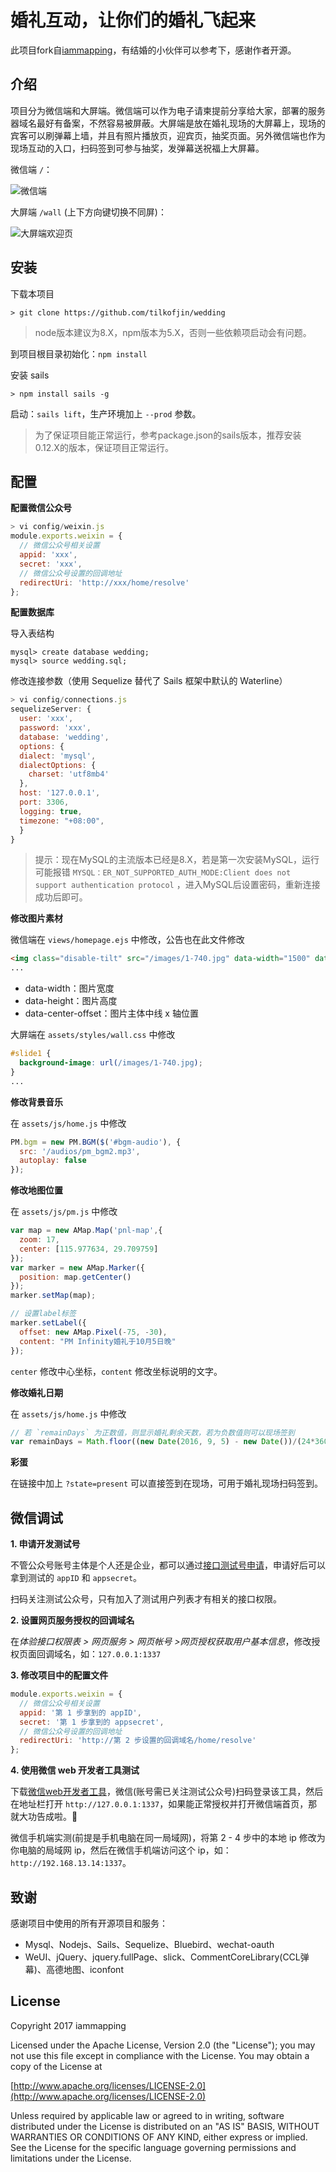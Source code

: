 # 婚礼互动，让你们的婚礼飞起来

此项目fork自[iammapping](https://github.com/iammapping)，有结婚的小伙伴可以参考下，感谢作者开源。

## 介绍

项目分为微信端和大屏端。微信端可以作为电子请柬提前分享给大家，部署的服务器域名最好有备案，不然容易被屏蔽。大屏端是放在婚礼现场的大屏幕上，现场的宾客可以刷弹幕上墙，并且有照片播放页，迎宾页，抽奖页面。另外微信端也作为现场互动的入口，扫码签到可参与抽奖，发弹幕送祝福上大屏幕。

微信端 `/`：

![微信端](https://cdn.iammapping.com/2017/10/22/150866684532177784.png)



大屏端 `/wall` (上下方向键切换不同屏)：

![大屏端欢迎页](https://cdn.iammapping.com/2017/10/22/150867322395988694.png)



## 安装

下载本项目

```
> git clone https://github.com/tilkofjin/wedding
```

> node版本建议为8.X，npm版本为5.X，否则一些依赖项启动会有问题。

到项目根目录初始化：`npm install`

安装 sails

```
> npm install sails -g
```

启动：`sails lift`，生产环境加上 `--prod` 参数。

> 为了保证项目能正常运行，参考package.json的sails版本，推荐安装0.12.X的版本，保证项目正常运行。


## 配置

**配置微信公众号**

```javascript
> vi config/weixin.js
module.exports.weixin = {
  // 微信公众号相关设置
  appid: 'xxx',
  secret: 'xxx',
  // 微信公众号设置的回调地址
  redirectUri: 'http://xxx/home/resolve'
};
```

**配置数据库**

导入表结构

```
mysql> create database wedding;
mysql> source wedding.sql;
```

修改连接参数（使用 Sequelize 替代了 Sails 框架中默认的 Waterline）

```javascript
> vi config/connections.js
sequelizeServer: {
  user: 'xxx',
  password: 'xxx',
  database: 'wedding',
  options: {
  dialect: 'mysql',
  dialectOptions: {
    charset: 'utf8mb4'
  },
  host: '127.0.0.1',
  port: 3306,
  logging: true,
  timezone: "+08:00",
  }
}
```
>  提示：现在MySQL的主流版本已经是8.X，若是第一次安装MySQL，运行可能报错 `MYSQL：ER_NOT_SUPPORTED_AUTH_MODE:Client does not support authentication protocol` ，进入MySQL后设置密码，重新连接成功后即可。

**修改图片素材**

微信端在 `views/homepage.ejs` 中修改，公告也在此文件修改
```html
<img class="disable-tilt" src="/images/1-740.jpg" data-width="1500" data-height="1000" data-center-offset="740" />
...
```

* data-width：图片宽度
* data-height：图片高度
* data-center-offset：图片主体中线 x 轴位置




大屏端在 `assets/styles/wall.css` 中修改
```css
#slide1 {
  background-image: url(/images/1-740.jpg);
}
...
```

**修改背景音乐**

在 `assets/js/home.js` 中修改
```javascript
PM.bgm = new PM.BGM($('#bgm-audio'), {
  src: '/audios/pm_bgm2.mp3',
  autoplay: false
});
```

**修改地图位置**

在 `assets/js/pm.js` 中修改
```javascript
var map = new AMap.Map('pnl-map',{
  zoom: 17,
  center: [115.977634, 29.709759]
});
var marker = new AMap.Marker({
  position: map.getCenter()
});
marker.setMap(map);

// 设置label标签
marker.setLabel({
  offset: new AMap.Pixel(-75, -30),
  content: "PM Infinity婚礼于10月5日晚"
});
```

`center` 修改中心坐标，`content` 修改坐标说明的文字。

**修改婚礼日期**

在 `assets/js/home.js` 中修改

```javascript
// 若 `remainDays` 为正数值，则显示婚礼剩余天数，若为负数值则可以现场签到
var remainDays = Math.floor((new Date(2016, 9, 5) - new Date())/(24*3600*1000));
```

**彩蛋**

在链接中加上 `?state=present` 可以直接签到在现场，可用于婚礼现场扫码签到。


## 微信调试

**1. 申请开发测试号**

不管公众号账号主体是个人还是企业，都可以通过[接口测试号申请](https://mp.weixin.qq.com/wiki?t=resource/res_main&id=mp1421137522)，申请好后可以拿到测试的 `appID` 和 `appsecret`。

扫码关注测试公众号，只有加入了测试用户列表才有相关的接口权限。

**2. 设置网页服务授权的回调域名**

在*体验接口权限表 > 网页服务 > 网页帐号 >网页授权获取用户基本信息*，修改授权页面回调域名，如：`127.0.0.1:1337`

**3. 修改项目中的配置文件**

```javascript
module.exports.weixin = {
  // 微信公众号相关设置
  appid: '第 1 步拿到的 appID',
  secret: '第 1 步拿到的 appsecret',
  // 微信公众号设置的回调地址
  redirectUri: 'http://第 2 步设置的回调域名/home/resolve'
};
```

**4. 使用微信 web 开发者工具测试**

下载[微信web开发者工具](https://mp.weixin.qq.com/wiki?t=resource/res_main&id=mp1455784140)，微信(账号需已关注测试公众号)扫码登录该工具，然后在地址栏打开 `http://127.0.0.1:1337`，如果能正常授权并打开微信端首页，那就大功告成啦。👏

微信手机端实测(前提是手机电脑在同一局域网)，将第 2 - 4 步中的本地 ip 修改为你电脑的局域网 ip，然后在微信手机端访问这个 ip，如：`http://192.168.13.14:1337`。




## 致谢

感谢项目中使用的所有开源项目和服务：

* Mysql、Nodejs、Sails、Sequelize、Bluebird、wechat-oauth
* WeUI、jQuery、jquery.fullPage、slick、CommentCoreLibrary(CCL弹幕)、高德地图、iconfont


## License

Copyright 2017 iammapping

Licensed under the Apache License, Version 2.0 (the "License");
you may not use this file except in compliance with the License.
You may obtain a copy of the License at

[http://www.apache.org/licenses/LICENSE-2.0](http://www.apache.org/licenses/LICENSE-2.0)

Unless required by applicable law or agreed to in writing, software
distributed under the License is distributed on an "AS IS" BASIS,
WITHOUT WARRANTIES OR CONDITIONS OF ANY KIND, either express or implied.
See the License for the specific language governing permissions and
limitations under the License.

